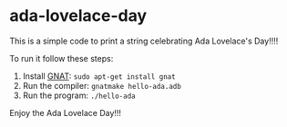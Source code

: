 # ada-lovelace-day

This is a simple code to print a string celebrating Ada Lovelace's Day!!!!

To run it follow these steps:

1. Install [GNAT](https://www.gnu.org/software/gnat/): `sudo apt-get install gnat` 
2. Run the compiler: `gnatmake hello-ada.adb`
3. Run the program: `./hello-ada`

Enjoy the Ada Lovelace Day!!!
